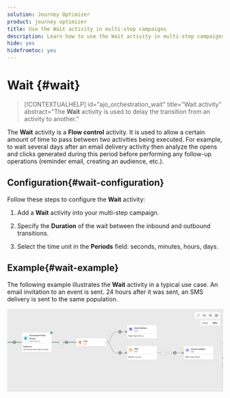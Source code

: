 ```yaml
---
solution: Journey Optimizer
product: journey optimizer
title: Use the Wait activity in multi-step campaigns
description: Learn how to use the Wait activity in multi-step campaigns
hide: yes
hidefromtoc: yes
---
```

# Wait {#wait}

>[!CONTEXTUALHELP]
>id="ajo_orchestration_wait"
>title="Wait activity"
>abstract="The **Wait** activity is used to delay the transition from an activity to another."

The **Wait** activity is a **Flow control** activity. It is used to allow a certain amount of time to pass between two activities being executed. For example, to wait several days after an email delivery activity then analyze the opens and clicks generated during this period before performing any follow-up operations (reminder email, creating an audience, etc.).

## Configuration{#wait-configuration}

Follow these steps to configure the **Wait** activity:

1. Add a **Wait** activity into your multi-step campaign.

1. Specify the **Duration** of the wait between the inbound and outbound transitions.

1. Select the time unit in the **Periods** field: seconds, minutes, hours, days.

## Example{#wait-example}

The following example illustrates the **Wait** activity in a typical use case. An email invitation to an event is sent. 24 hours after it was sent, an SMS delivery is sent to the same population.

![](../assets/workflow-wait-example.png)
